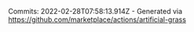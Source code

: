 Commits: 2022-02-28T07:58:13.914Z - Generated via https://github.com/marketplace/actions/artificial-grass
<br>
